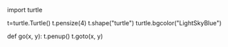 import turtle

t=turtle.Turtle()
t.pensize(4)
t.shape("turtle")
turtle.bgcolor("LightSkyBlue")

def go(x, y):
    t.penup()
    t.goto(x, y)
    
